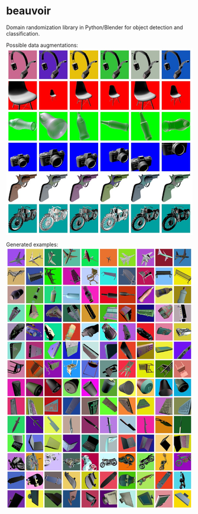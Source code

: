 # beauvoir
Domain randomization library in Python/Blender for object detection and classification.

Possible data augmentations:
![alt tag](images/data_augmentations.jpg)

Generated examples:
![alt tag](images/generated_examples.jpg)
